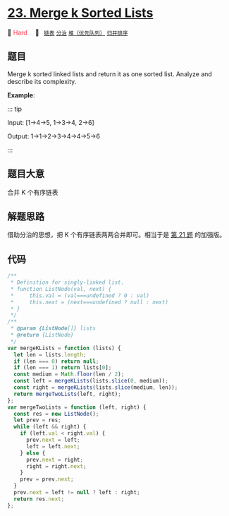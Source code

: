 # [23. Merge k Sorted Lists](https://leetcode.com/problems/merge-k-sorted-lists/)

🔴 <font color=#ff334b>Hard</font>&emsp; 🔖&ensp; [`链表`](/leetcode/outline/tag/linked-list.md) [`分治`](/leetcode/outline/tag/divide-and-conquer.md) [`堆（优先队列）`](/leetcode/outline/tag/heap-priority-queue.md) [`归并排序`](/leetcode/outline/tag/merge-sort.md)

## 题目

Merge k sorted linked lists and return it as one sorted list. Analyze and describe its complexity.

**Example**:

::: tip

Input: [1->4->5, 1->3->4, 2->6]

Output: 1->1->2->3->4->4->5->6

:::

## 题目大意

合并 K 个有序链表

## 解题思路

借助分治的思想，把 K 个有序链表两两合并即可。相当于是 [第 21 题](./0021.md) 的加强版。

## 代码

```javascript
/**
 * Definition for singly-linked list.
 * function ListNode(val, next) {
 *     this.val = (val===undefined ? 0 : val)
 *     this.next = (next===undefined ? null : next)
 * }
 */
/**
 * @param {ListNode[]} lists
 * @return {ListNode}
 */
var mergeKLists = function (lists) {
  let len = lists.length;
  if (len === 0) return null;
  if (len === 1) return lists[0];
  const medium = Math.floor(len / 2);
  const left = mergeKLists(lists.slice(0, medium));
  const right = mergeKLists(lists.slice(medium, len));
  return mergeTwoLists(left, right);
};
var mergeTwoLists = function (left, right) {
  const res = new ListNode();
  let prev = res;
  while (left && right) {
    if (left.val < right.val) {
      prev.next = left;
      left = left.next;
    } else {
      prev.next = right;
      right = right.next;
    }
    prev = prev.next;
  }
  prev.next = left != null ? left : right;
  return res.next;
};
```
